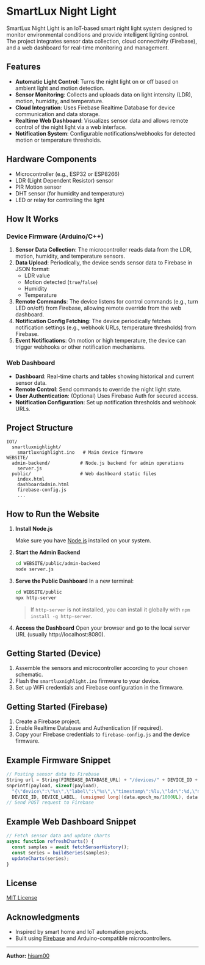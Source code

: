 # SmartLux Night Light

SmartLux Night Light is an IoT-based smart night light system designed to monitor environmental conditions and provide intelligent lighting control. The project integrates sensor data collection, cloud connectivity (Firebase), and a web dashboard for real-time monitoring and management.

## Features

- **Automatic Light Control**: Turns the night light on or off based on ambient light and motion detection.
- **Sensor Monitoring**: Collects and uploads data on light intensity (LDR), motion, humidity, and temperature.
- **Cloud Integration**: Uses Firebase Realtime Database for device communication and data storage.
- **Realtime Web Dashboard**: Visualizes sensor data and allows remote control of the night light via a web interface.
- **Notification System**: Configurable notifications/webhooks for detected motion or temperature thresholds.

## Hardware Components

- Microcontroller (e.g., ESP32 or ESP8266)
- LDR (Light Dependent Resistor) sensor
- PIR Motion sensor
- DHT sensor (for humidity and temperature)
- LED or relay for controlling the light

## How It Works

### Device Firmware (Arduino/C++)

1. **Sensor Data Collection**: The microcontroller reads data from the LDR, motion, humidity, and temperature sensors.
2. **Data Upload**: Periodically, the device sends sensor data to Firebase in JSON format:
    - LDR value
    - Motion detected (`true`/`false`)
    - Humidity
    - Temperature
3. **Remote Commands**: The device listens for control commands (e.g., turn LED on/off) from Firebase, allowing remote override from the web dashboard.
4. **Notification Config Fetching**: The device periodically fetches notification settings (e.g., webhook URLs, temperature thresholds) from Firebase.
5. **Event Notifications**: On motion or high temperature, the device can trigger webhooks or other notification mechanisms.

### Web Dashboard

- **Dashboard**: Real-time charts and tables showing historical and current sensor data.
- **Remote Control**: Send commands to override the night light state.
- **User Authentication**: (Optional) Uses Firebase Auth for secured access.
- **Notification Configuration**: Set up notification thresholds and webhook URLs.

## Project Structure

```
IOT/
  smartluxnighlight/
    smartluxnighlight.ino   # Main device firmware
WEBSITE/
  admin-backend/           # Node.js backend for admin operations
    server.js
  public/                  # Web dashboard static files
    index.html
    dashboardadmin.html
    firebase-config.js
    ...
```

## How to Run the Website

1. **Install Node.js**

   Make sure you have [Node.js](https://nodejs.org/) installed on your system.

2. **Start the Admin Backend**
   ```sh
   cd WEBSITE/public/admin-backend
   node server.js
   ```

3. **Serve the Public Dashboard**
   In a new terminal:
   ```sh
   cd WEBSITE/public
   npx http-server
   ```
   > If `http-server` is not installed, you can install it globally with `npm install -g http-server`.

4. **Access the Dashboard**
   Open your browser and go to the local server URL (usually http://localhost:8080).

## Getting Started (Device)

1. Assemble the sensors and microcontroller according to your chosen schematic.
2. Flash the `smartluxnighlight.ino` firmware to your device.
3. Set up WiFi credentials and Firebase configuration in the firmware.

## Getting Started (Firebase)

1. Create a Firebase project.
2. Enable Realtime Database and Authentication (if required).
3. Copy your Firebase credentials to `firebase-config.js` and the device firmware.

## Example Firmware Snippet

```c++
// Posting sensor data to Firebase
String url = String(FIREBASE_DATABASE_URL) + "/devices/" + DEVICE_ID + "/sensors.json";
snprintf(payload, sizeof(payload),
  "{\"device\":\"%s\",\"label\":\"%s\",\"timestamp\":%lu,\"ldr\":%d,\"motion\":%s,\"humidity\":%.2f,\"temperature\":%.2f}",
  DEVICE_ID, DEVICE_LABEL, (unsigned long)(data.epoch_ms/1000UL), data.ldr, data.motion ? "true" : "false", data.humidity, data.temperature);
// Send POST request to Firebase
```

## Example Web Dashboard Snippet

```javascript
// Fetch sensor data and update charts
async function refreshCharts() {
  const samples = await fetchSensorHistory();
  const series = buildSeries(samples);
  updateCharts(series);
}
```

## License

[MIT License](LICENSE)

## Acknowledgments

- Inspired by smart home and IoT automation projects.
- Built using [Firebase](https://firebase.google.com/) and Arduino-compatible microcontrollers.

---

**Author:** [hisam00](https://github.com/hisam00)